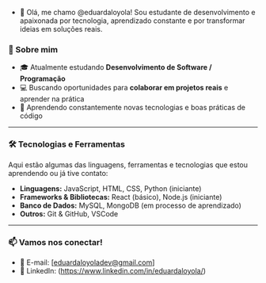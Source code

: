 - 👋 Olá, me chamo @eduardaloyola!
Sou estudante de desenvolvimento e apaixonada por tecnologia, aprendizado constante e por transformar ideias em soluções reais.

### 🚀 Sobre mim
- 🎓 Atualmente estudando **Desenvolvimento de Software / Programação**
- 💻 Buscando oportunidades para **colaborar em projetos reais** e aprender na prática
- 🌱 Aprendendo constantemente novas tecnologias e boas práticas de código

---

### 🛠️ Tecnologias e Ferramentas
Aqui estão algumas das linguagens, ferramentas e tecnologias que estou aprendendo ou já tive contato:

- **Linguagens:** JavaScript, HTML, CSS, Python (iniciante)
- **Frameworks & Bibliotecas:** React (básico), Node.js (iniciante)
- **Banco de Dados:** MySQL, MongoDB (em processo de aprendizado)
- **Outros:** Git & GitHub, VSCode

---

### 📫 Vamos nos conectar!
- 💌 E-mail: [eduardaloyoladev@gmail.com]
- 💼 LinkedIn: (https://www.linkedin.com/in/eduardaloyola/)

